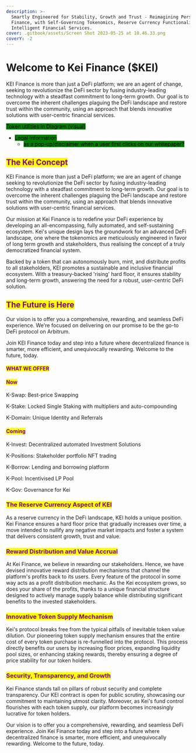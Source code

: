 ```yaml
---
description: >-
  Smartly Engineered for Stability, Growth and Trust - Reimagining Personal
  Finance, with Self-Governing Tokenomics, Reserve Currency Functionality &
  Intelligent Financial Services.
cover: .gitbook/assets/Screen Shot 2023-05-25 at 10.46.33.png
coverY: -2
---
```


# Welcome to Kei Finance ($KEI)

KEI Finance is more than just a DeFi platform; we are an agent of change, seeking to revolutionize the DeFi sector by fusing industry-leading technology with a steadfast commitment to long-term growth. Our goal is to overcome the inherent challenges plaguing the DeFi landscape and restore trust within the community, using an approach that blends innovative solutions with user-centric financial services.

<mark style="background-color:green;">Token utilities in Diagram (visual)</mark>

* <mark style="background-color:green;">Legal Information</mark>
  * <mark style="background-color:green;">as a pop-up/disclaimer when a user first clicks on our whitepaper?</mark>

## <mark style="color:purple;">The Kei Concept</mark>

KEI Finance is more than just a DeFi platform; we are an agent of change seeking to revolutionize the DeFi sector by fusing industry-leading technology with a steadfast commitment to long-term growth. Our goal is to overcome the inherent challenges plaguing the DeFi landscape and restore trust within the community, using an approach that blends innovative solutions with user-centric financial services.

Our mission at Kei Finance is to redefine your DeFi experience by developing an all-encompassing, fully automated, and self-sustaining ecosystem. Kei's unique design lays the groundwork for an advanced DeFi landscape, one where the tokenomics are meticulously engineered in favor of long term growth and stakeholders, thus realising the concept of a truly democratized financial system.

Backed by a token that can autonomously burn, mint, and distribute profits to all stakeholders, KEI promotes a sustainable and inclusive financial ecosystem. With a treasury-backed 'rising' hard floor, it ensures stability and long-term growth, answering the need for a robust, user-centric DeFi solution.

## <mark style="color:purple;">**The Future is Here**</mark>

Our vision is to offer you a comprehensive, rewarding, and seamless DeFi experience. We're focused on delivering on our promise to be the go-to DeFi protocol on Arbitrum.

Join KEI Finance today and step into a future where decentralized finance is smarter, more efficient, and unequivocally rewarding. Welcome to the future, today.

#### <mark style="color:purple;">WHAT WE OFFER</mark>

#### <mark style="color:purple;">Now</mark>

K-Swap: Best-price Swapping

K-Stake: Locked Single Staking with multipliers and auto-compounding

K-Domain: Unique Identity and Referrals

#### <mark style="color:purple;">Coming</mark>

K-Invest: Decentralized automated Investment Solutions

K-Positions: Stakeholder portfolio NFT trading

K-Borrow: Lending and borrowing platform

K-Pool: Incentivised LP Pool

K-Gov: Governance for Kei

### <mark style="color:purple;">**The Reserve Currency Aspect of KEI**</mark>

As a reserve currency in the DeFi landscape, KEI holds a unique position. Kei Finance ensures a hard floor price that gradually increases over time, a move intended to nullify any negative market impacts and foster a system that delivers consistent growth, trust and value.

### <mark style="color:purple;">**Reward Distribution and Value Accrual**</mark>

At Kei Finance, we believe in rewarding our stakeholders. Hence, we have devised innovative reward distribution mechanisms that channel the platform's profits back to its users. Every feature of the protocol in some way acts as a profit distribution mechanic. As the Kei ecosystem grows, so does your share of the profits, thanks to a unique financial structure designed to actively manage supply balance while distributing significant benefits to the invested stakeholders.

### <mark style="color:purple;">**Innovative Token Supply Mechanism**</mark>

Kei's protocol breaks free from the typical pitfalls of inevitable token value dilution. Our pioneering token supply mechanism ensures that the entire cost of every token purchase is re-funnelled into the protocol. This process directly benefits our users by increasing floor prices, expanding liquidity pool sizes, or enhancing staking rewards, thereby ensuring a degree of price stability for our token holders.

### <mark style="color:purple;">**Security, Transparency, and Growth**</mark>

Kei Finance stands tall on pillars of robust security and complete transparency. Our KEI contract is open for public scrutiny, showcasing our commitment to maintaining utmost clarity. Moreover, as Kei's fund control flourishes with each token supply, our platform becomes increasingly lucrative for token holders.

Our vision is to offer you a comprehensive, rewarding, and seamless DeFi experience. Join Kei Finance today and step into a future where decentralized finance is smarter, more efficient, and unequivocally rewarding. Welcome to the future, today.
